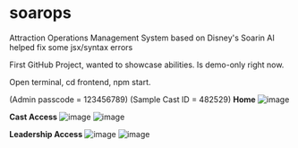 # soarops
Attraction Operations Management System based on Disney's Soarin
AI helped fix some jsx/syntax errors

First GitHub Project, wanted to showcase abilities.
Is demo-only right now. 

Open terminal,
cd frontend,
npm start.

(Admin passcode = 123456789)
(Sample Cast ID = 482529)
**Home**
![image](https://github.com/user-attachments/assets/b188649d-9a5e-4a54-907e-7c6d9e1ac446)

**Cast Access**
![image](https://github.com/user-attachments/assets/716e5cdf-5968-4d19-a33e-4fce5c9b3e79)
![image](https://github.com/user-attachments/assets/c5a68d15-bbcc-4e33-8aaa-7ae329f0bbcd)

**Leadership Access**
![image](https://github.com/user-attachments/assets/2c58eebc-9390-4de6-9610-8b45e23a21d0)
![image](https://github.com/user-attachments/assets/8aeaf1d0-f70b-42eb-aa3c-4512f8d1605e)


